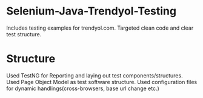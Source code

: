 # Selenium-Java-Trendyol-Testing
Includes testing examples for trendyol.com. Targeted clean code and clear test structure.


# Structure

Used TestNG for Reporting and laying out test components/structures. 
Used Page Object Model as test software structure.
Used configuration files for dynamic handlings(cross-browsers, base url change etc.)

